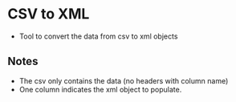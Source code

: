 # CSV to XML

- Tool to convert the data from csv to xml objects

## Notes
- The csv only contains the data (no headers with column name)
- One column indicates the xml object to populate.
